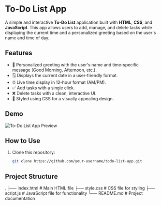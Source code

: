# To-Do List App

A simple and interactive **To-Do List** application built with **HTML**, **CSS**, and **JavaScript**. This app allows users to add, manage, and delete tasks while displaying the current time and a personalized greeting based on the user's name and time of day.

## Features

- 🎉 Personalized greeting with the user's name and time-specific message (Good Morning, Afternoon, etc.).
- 🗓️ Displays the current date in a user-friendly format.
- ⏰ Live time display in 12-hour format (AM/PM).
- ✅ Add tasks with a single click.
- ❌ Delete tasks with a clean, interactive UI.
- 💄 Styled using CSS for a visually appealing design.

## Demo

![To-Do List App Preview](https://via.placeholder.com/800x400?text=To-Do+List+App+Screenshot)

## How to Use

1. Clone this repository:
   ```bash
   git clone https://github.com/your-username/todo-list-app.git

## Project Structure
.
├── index.html       # Main HTML file
├── style.css        # CSS file for styling
├── script.js        # JavaScript file for functionality
└── README.md        # Project documentation

